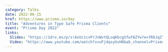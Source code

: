 ```yaml
---
category: Talks
date: 2022-06-15
href: https://www.prisma.io/day
title: "Adventures in Type Safe Prisma Clients"
event: "Prisma Day 2022"
links:
  Slides: "https://1drv.ms/p/s!AvUc1cvPrJnWvtQLoqKbcgSfwfAZYw?e=fR6JqZ"
  Video: "https://www.youtube.com/watch?v=uFj4qsyGvH0&ab_channel=Prisma"
---
```

